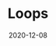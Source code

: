 ---
date: 2020-12-08
updated: 2020-12-08
title: "Loops"
tags: ["zen", "draft"]
description: "Getting new healthy habits is the best way to accomplish a healthier lifestyle"
toc: 0
---